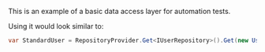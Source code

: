 This is an example of a basic data access layer for automation tests.



Using it would look similar to:

```c#
var StandardUser = RepositoryProvider.Get<IUserRepository>().Get(new UserKey() { Site = "ExampleSite", Environment = TestConfiguration.TestEnvironmentType.ToString() });
```